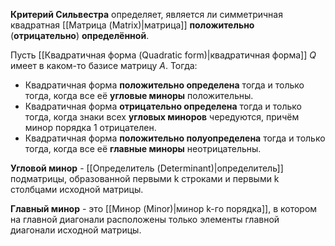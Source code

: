 **Критерий Сильвестра** определяет, является ли симметричная квадратная [[Матрица (Matrix)|матрица]] **положительно** (**отрицательно**) **определённой**.

Пусть [[Квадратичная форма (Quadratic form)|квадратичная форма]] $Q$ имеет в каком-то базисе матрицу $A$. Тогда:
- Квадратичная форма **положительно определена** тогда и только тогда, когда все её **угловые миноры** положительны.
- Квадратичная форма **отрицательно определена** тогда и только тогда, когда знаки всех **угловых миноров** чередуются, причём минор порядка 1 отрицателен.
- Квадратичная форма **положительно полуопределена** тогда и только тогда, когда все её **главные миноры** неотрицательны.

**Угловой минор** - [[Определитель (Determinant)|определитель]] подматрицы, образованной первыми k строками и первыми k столбцами исходной матрицы.

**Главный минор** - это [[Минор (Minor)|минор k-го порядка]], в котором на главной диагонали расположены только элементы главной диагонали исходной матрицы.
